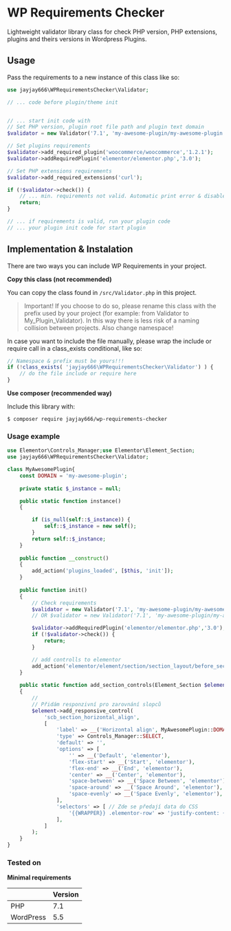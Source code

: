 # WP Requirements Checker

Lightweight validator library class for check PHP version, PHP extensions, plugins and theirs versions in Wordpress
Plugins.

## Usage

Pass the requirements to a new instance of this class like so:

```php
use jayjay666\WPRequirementsChecker\Validator;

// ... code before plugin/theme init


// ... start init code with
// Set PHP version, plugin root file path and plugin text domain
$validator = new Validator('7.1', 'my-awesome-plugin/my-awesome-plugin.php', 'my-awesome-plugin');

// Set plugins requirements
$validator->add_required_plugin('woocommerce/woocommerce','1.2.1');
$validator->addRequiredPlugin('elementor/elementor.php','3.0');

// Set PHP extensions requirements
$validator->add_required_extensions('curl');

if (!$validator->check()) {
    // ... min. requirements not valid. Automatic print error & disable plugin in check() method ad break code
    return;
}

// ... if requirements is valid, run your plugin code
// ... your plugin init code for start plugin
```

## Implementation & Instalation

There are two ways you can include WP Requirements in your project.

**Copy this class (not recommended)**

You can copy the class found in `/src/Validator.php` in this project.

> Important! If you choose to do so, please rename this class with the prefix used by your project 
> (for example: from Validator to My_Plugin_Validator). 
> In this way there is less risk of a naming collision between projects.
> Also change namespace!

In case you want to include the file manually, please wrap the include or require call in a class_exists conditional, like so:

```php
// Namespace & prefix must be yours!!!
if (!class_exists( 'jayjay666\WPRequirementsChecker\Validator') ) {
    // do the file include or require here
} 
```

**Use composer (recommended way)**

Include this library with:

`$ composer require jayjay666/wp-requirements-checker`

### Usage example

```php
use Elementor\Controls_Manager;use Elementor\Element_Section;
use jayjay666\WPRequirementsChecker\Validator;

class MyAwesomePlugin{
    const DOMAIN = 'my-awesome-plugin';
    
    private static $_instance = null;

    public static function instance()
    {

        if (is_null(self::$_instance)) {
            self::$_instance = new self();
        }
        return self::$_instance;
    }
    
    public function __construct()
    {
        add_action('plugins_loaded', [$this, 'init']);
    }
    
    public function init()
    {
        // Check requirements
        $validator = new Validator('7.1', 'my-awesome-plugin/my-awesome-plugin.php', MyAwesomePlugin::DOMAIN);
        // OR $validator = new Validator('7.1', 'my-awesome-plugin/my-awesome-plugin.php', self::DOMAIN);

        $validator->addRequiredPlugin('elementor/elementor.php','3.0');
        if (!$validator->check()) {
            return;
        }

        // add controlls to elementor
        add_action('elementor/element/section/section_layout/before_section_end', [__CLASS__, 'add_section_controls']);
    }
  
    public static function add_section_controls(Element_Section $element)
    {
        //
        // Přidám responzivní pro zarovnání slopců
        $element->add_responsive_control(
            'scb_section_horizontal_align',
            [
                'label' => __('Horizontal align', MyAwesomePlugin::DOMAIN),
                'type' => Controls_Manager::SELECT,
                'default' => '',
                'options' => [
                    '' => __('Default', 'elementor'),
                    'flex-start' => __('Start', 'elementor'),
                    'flex-end' => __('End', 'elementor'),
                    'center' => __('Center', 'elementor'),
                    'space-between' => __('Space Between', 'elementor'),
                    'space-around' => __('Space Around', 'elementor'),
                    'space-evenly' => __('Space Evenly', 'elementor'),
                ],
                'selectors' => [ // Zde se předají data do CSS
                    '{{WRAPPER}} .elementor-row' => 'justify-content: {{VALUE}};',
                ],
            ]
        );
    }
}
```

### Tested on

**Minimal requirements**

|  | Version |
|---|---|
| PHP | 7.1 |
| WordPress | 5.5 |
